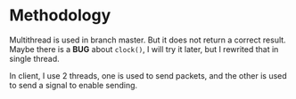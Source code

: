 # Methodology

Multithread is used in branch master. But it does not return a correct result. Maybe there is a **BUG** about <code>clock()</code>, I will try it later, but I rewrited that in single thread.

In client, I use 2 threads, one is used to send packets, and the other is used to send a signal to enable sending.
